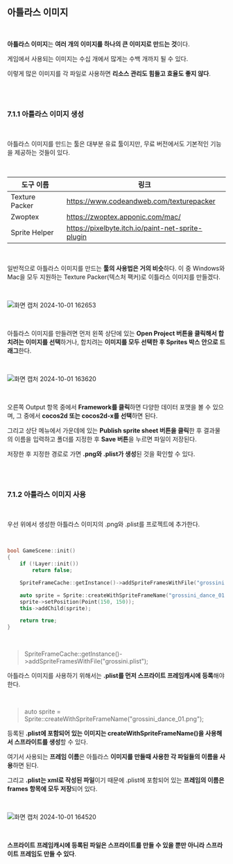 ## 아틀라스 이미지

</br>

**아틀라스 이미지**는 **여러 개의 이미지를 하나의 큰 이미지로 만드는 것**이다.

게임에서 사용되는 이미지는 수십 개에서 많게는 수백 개까지 될 수 있다.

이렇게 많은 이미지를 각 파일로 사용하면 **리소스 관리도 힘들고 효율도 좋지 않다**.

</br>
</br>

### 7.1.1 아틀라스 이미지 생성

</br>

아틀라스 이미지를 만드는 툴은 대부분 유료 툴이지만, 무료 버전에서도 기본적인 기능을 제공하는 것들이 있다.

</br>

|도구 이름|링크|
|--------|----|
|Texture Packer|https://www.codeandweb.com/texturepacker|
|Zwoptex|https://zwoptex.apponic.com/mac/|
|Sprite Helper|https://pixelbyte.itch.io/paint-net-sprite-plugin|

</br>

일반적으로 아틀라스 이미지를 만드는 **툴의 사용법은 거의 비슷**하다. 이 중 Windows와 Mac을 모두 지원하는 Texture Packer(텍스처 팩커)로 이틀라스 이미지를 만들겠다.

</br>

![화면 캡처 2024-10-01 162653](https://github.com/user-attachments/assets/e54a1567-8a9f-4043-b566-6212d1d43003)

</br>

아틀라스 이미지를 만들려면 먼저 왼쪽 상단에 있는 **Open Project 버튼을 클릭해서 합치려는 이미지를 선택**하거나, 합치려는 **이미지를 모두 선택한 후 Sprites 박스 안으로 드래그**한다.

</br>

![화면 캡처 2024-10-01 163620](https://github.com/user-attachments/assets/6d17a7e7-f2b6-4f04-b3a7-686331378481)

</br>

오른쪽 Output 항목 중에서 **Framework를 클릭**하면 다양한 데이터 포맷을 볼 수 있으며, 그 중에서 **cocos2d 또는 cocos2d-x를 선택**하면 된다.

그리고 상단 메뉴에서 가운데에 있는 **Publish sprite sheet 버튼을 클릭**한 후 결과물의 이름을 입력하고 폴더를 지정한 후 **Save 버튼**을 누르면 파일이 저장된다.

저장한 후 지정한 경로로 가면 **.png와 .plist가 생성**된 것을 확인할 수 있다.

</br>
</br>

### 7.1.2 아틀라스 이미지 사용

</br>

우선 위에서 생성한 아틀라스 이미지의 .png와 .plist를 프로젝트에 추가한다.

</br>

```C++
bool GameScene::init()
{
    if (!Layer::init())
        return false;

    SpriteFrameCache::getInstance()->addSpriteFramesWithFile("grossini.plist");

    auto sprite = Sprite::createWithSpriteFrameName("grossini_dance_01.png");
    sprite->setPosition(Point(150, 150));
    this->addChild(sprite);

    return true;
}
```
</br>

> SpriteFrameCache::getInstance()->addSpriteFramesWithFile("grossini.plist");

아틀라스 이미지를 사용하기 위해서는 **.plist를 먼저 스프라이트 프레임캐시에 등록**해야 한다.

</br>

> auto sprite = Sprite::createWithSpriteFrameName("grossini_dance_01.png");

등록된 **.plist에 포함되어 있는 이미지는 createWithSpriteFrameName()을 사용해서 스프라이트를 생성**할 수 있다.

여기서 사용되는 **프레임 이름**은 아틀라스 **이미지를 만들때 사용한 각 파일들의 이름을 사용**하면 된다.

그리고 **.plist는 xml로 작성된 파일**이기 때문에 .plist에 포함되어 있는 **프레임의 이름은 frames 항목에 모두 저장**되어 있다.

</br>

![화면 캡처 2024-10-01 164520](https://github.com/user-attachments/assets/dccc3ca3-936d-4b58-9dde-f1b078c19375)

</br>

**스프라이트 프레임캐시에 등록된 파일은 스프라이트를 만들 수 있을 뿐만 아니라 스프라이트 프레임도 만들 수 있다**.
